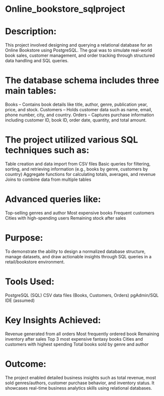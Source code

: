 # Online_bookstore_sqlproject

# Description:
This project involved designing and querying a relational database for an Online Bookstore using PostgreSQL. The goal was to simulate real-world book sales, customer management, and order tracking through structured data handling and SQL queries.

# The database schema includes three main tables:
Books – Contains book details like title, author, genre, publication year, price, and stock.
Customers – Holds customer data such as name, email, phone number, city, and country.
Orders – Captures purchase information including customer ID, book ID, order date, quantity, and total amount.

# The project utilized various SQL techniques such as:
Table creation and data import from CSV files
Basic queries for filtering, sorting, and retrieving information (e.g., books by genre, customers by country)
Aggregate functions for calculating totals, averages, and revenue
Joins to combine data from multiple tables
# Advanced queries like:
Top-selling genres and author
Most expensive books
Frequent customers
Cities with high-spending users
Remaining stock after sales
# Purpose:
To demonstrate the ability to design a normalized database structure, manage datasets, and draw actionable insights through SQL queries in a retail/bookstore environment.

# Tools Used:
PostgreSQL (SQL)
CSV data files (Books, Customers, Orders)
pgAdmin/SQL IDE (assumed)

# Key Insights Achieved:
Revenue generated from all orders
Most frequently ordered book
Remaining inventory after sales
Top 3 most expensive fantasy books
Cities and customers with highest spending
Total books sold by genre and author

# Outcome:
The project enabled detailed business insights such as total revenue, most sold genres/authors, customer purchase behavior, and inventory status. It showcases real-time business analytics skills using relational databases.

